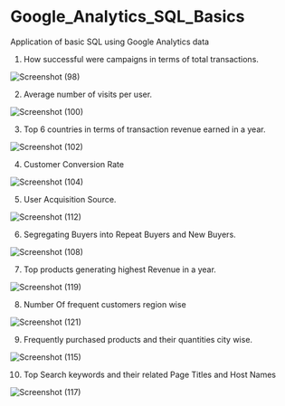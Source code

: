 # Google_Analytics_SQL_Basics
Application of basic SQL using Google Analytics data

1. How successful were campaigns in terms of total transactions.

![Screenshot (98)](https://user-images.githubusercontent.com/100706881/156223204-3fe6df49-a1d7-40d2-9d30-9e2c4ec475af.png)

2. Average number of visits per user.

![Screenshot (100)](https://user-images.githubusercontent.com/100706881/156224063-cfb7311e-aaf9-4457-be6d-8a51c4f5e423.png)

3. Top 6 countries in terms of transaction revenue earned in a year.

![Screenshot (102)](https://user-images.githubusercontent.com/100706881/156225072-731ad50d-26b7-4d45-b2ba-9ec6eba97828.png)

4. Customer Conversion Rate

![Screenshot (104)](https://user-images.githubusercontent.com/100706881/156226753-d7f3cf1b-cb3b-4129-96b1-3fc5ccd23225.png)

5. User Acquisition Source.

![Screenshot (112)](https://user-images.githubusercontent.com/100706881/156233655-bf8bd4bc-5aae-48d0-bd55-189f44ba5fd6.png)

6. Segregating Buyers into Repeat Buyers and New Buyers.

![Screenshot (108)](https://user-images.githubusercontent.com/100706881/156234139-b9c4ee33-12a9-47bb-8f07-04b131f3b1c5.png)

7. Top products generating highest Revenue in a year.

![Screenshot (119)](https://user-images.githubusercontent.com/100706881/156321956-717fd97a-c366-4b45-b1b2-04ea19c10ad9.png)

8. Number Of frequent customers region wise

![Screenshot (121)](https://user-images.githubusercontent.com/100706881/156324365-e67c3f4b-b148-4559-a7f7-f5d09bea62b2.png)

9. Frequently purchased products and their quantities city wise.

![Screenshot (115)](https://user-images.githubusercontent.com/100706881/156234758-86764686-d971-410d-9320-37b732820667.png)

10. Top Search keywords and their related Page Titles and Host Names

![Screenshot (117)](https://user-images.githubusercontent.com/100706881/156235240-3d4cca61-e114-4a53-b970-0f97bc702e9f.png)







